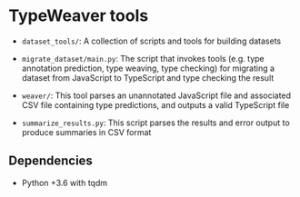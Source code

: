 # TypeWeaver tools

* `dataset_tools/`: A collection of scripts and tools for building datasets

* `migrate_dataset/main.py`: The script that invokes tools (e.g. type annotation
  prediction, type weaving, type checking) for migrating a dataset from
  JavaScript to TypeScript and type checking the result

* `weaver/`: This tool parses an unannotated JavaScript file and associated CSV
  file containing type predictions, and outputs a valid TypeScript file

* `summarize_results.py`: This script parses the results and error output to
  produce summaries in CSV format

## Dependencies

* Python +3.6 with tqdm
